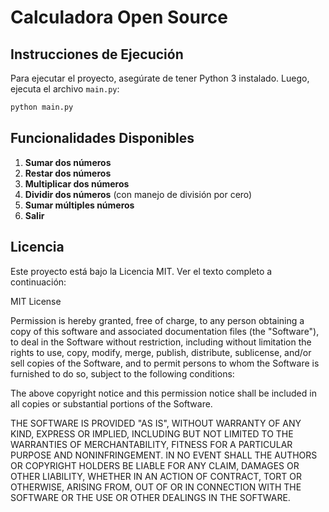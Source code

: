 # Calculadora Open Source

## Instrucciones de Ejecución

Para ejecutar el proyecto, asegúrate de tener Python 3 instalado. Luego, ejecuta el archivo `main.py`:

```bash
python main.py
```

## Funcionalidades Disponibles

1. **Sumar dos números**
2. **Restar dos números**
3. **Multiplicar dos números**
4. **Dividir dos números** (con manejo de división por cero)
5. **Sumar múltiples números**
6. **Salir**

## Licencia

Este proyecto está bajo la Licencia MIT. Ver el texto completo a continuación:

MIT License

Permission is hereby granted, free of charge, to any person obtaining a copy
of this software and associated documentation files (the "Software"), to deal
in the Software without restriction, including without limitation the rights
to use, copy, modify, merge, publish, distribute, sublicense, and/or sell
copies of the Software, and to permit persons to whom the Software is
furnished to do so, subject to the following conditions:

The above copyright notice and this permission notice shall be included in all
copies or substantial portions of the Software.

THE SOFTWARE IS PROVIDED "AS IS", WITHOUT WARRANTY OF ANY KIND, EXPRESS OR
IMPLIED, INCLUDING BUT NOT LIMITED TO THE WARRANTIES OF MERCHANTABILITY,
FITNESS FOR A PARTICULAR PURPOSE AND NONINFRINGEMENT. IN NO EVENT SHALL THE
AUTHORS OR COPYRIGHT HOLDERS BE LIABLE FOR ANY CLAIM, DAMAGES OR OTHER
LIABILITY, WHETHER IN AN ACTION OF CONTRACT, TORT OR OTHERWISE, ARISING FROM,
OUT OF OR IN CONNECTION WITH THE SOFTWARE OR THE USE OR OTHER DEALINGS IN THE
SOFTWARE.
